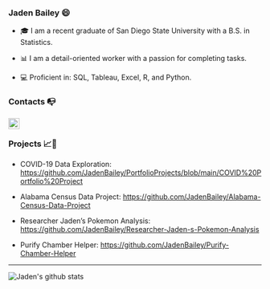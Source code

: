 ### Jaden Bailey 😄


- 🎓 I am a recent graduate of San Diego State University with a B.S. in Statistics.

- 📊 I am a detail-oriented worker with a passion for completing tasks.

- 💻 Proficient in: SQL, Tableau, Excel, R, and Python.


### Contacts 📭

[<img align = "left" width = "22px" src = "https://cdn.jsdelivr.net/npm/simple-icons@3.4.0/icons/linkedin.svg" />](https://www.linkedin.com/in/jadenbailey/)

<br/>

### Projects 📈🤖

  * COVID-19 Data Exploration: https://github.com/JadenBailey/PortfolioProjects/blob/main/COVID%20Portfolio%20Project
  
  * Alabama Census Data Project: https://github.com/JadenBailey/Alabama-Census-Data-Project

  * Researcher Jaden’s Pokemon Analysis: https://github.com/JadenBailey/Researcher-Jaden-s-Pokemon-Analysis
  
  * Purify Chamber Helper: https://github.com/JadenBailey/Purify-Chamber-Helper
 ---

 
 ![Jaden's github stats](https://github-readme-stats.vercel.app/api?username=jadenbailey&show_icons=true&theme=tokyonight)
